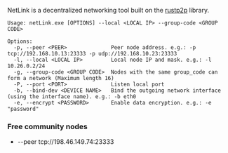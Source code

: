 NetLink is a decentralized networking tool built on the [rustp2p](https://crates.io/crates/rustp2p) library.

```shell
Usage: netLink.exe [OPTIONS] --local <LOCAL IP> --group-code <GROUP CODE>

Options:
  -p, --peer <PEER>              Peer node address. e.g.: -p tcp://192.168.10.13:23333 -p udp://192.168.10.23:23333
  -l, --local <LOCAL IP>         Local node IP and mask. e.g.: -l 10.26.0.2/24
  -g, --group-code <GROUP CODE>  Nodes with the same group_code can form a network (Maximum length 16)
  -P, --port <PORT>              Listen local port
  -b, --bind-dev <DEVICE NAME>   Bind the outgoing network interface (using the interface name). e.g.: -b eth0
  -e, --encrypt <PASSWORD>       Enable data encryption. e.g.: -e "password"
 ```


### Free community nodes

- --peer tcp://198.46.149.74:23333